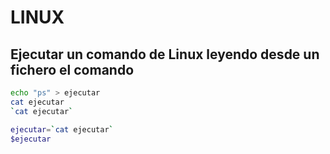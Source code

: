# LINUX
## Ejecutar un comando de Linux leyendo desde un fichero el comando
```Bash
echo "ps" > ejecutar
cat ejecutar
`cat ejecutar`
```
```Bash
ejecutar=`cat ejecutar`
$ejecutar
```
